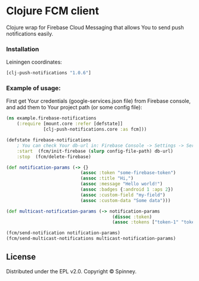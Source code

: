 # Clojure FCM client
Clojure wrap for Firebase Cloud Messaging that allows You to send push notifications easily.

### Installation
Leiningen coordinates:
```clj
[clj-push-notifications "1.0.6"]
```
### Example of usage:
First get Your credentials (google-services.json file) from Firebase console, and add them to Your project path (or some config file):
```clj
(ns example.firebase-notifications
    (:require [mount.core :refer [defstate]]
              [clj-push-notifications.core :as fcm]))

(defstate firebase-notifications
    ; You can check Your db-url in: Firebase Console -> Settings -> Service Accounts.
    :start  (fcm/init-firebase (slurp config-file-path) db-url)
    :stop  (fcm/delete-firebase)

(def notification-params (-> {}
                            (assoc :token "some-firebase-token")
                            (assoc :title "Hi,")
                            (assoc :message "Hello world!")
                            (assoc :badges {:android 1 :aps 2})
                            (assoc :custom-field "my-field")
                            (assoc :custom-data "Some data")))

(def multicast-notification-params (-> notification-params
                                        (dissoc :token)
                                        (assoc :tokens ["token-1" "token-2" ...])))

(fcm/send-notification notification-params)
(fcm/send-multicast-notifications multicast-notification-params)
```


License
----
Distributed under the EPL v2.0.
Copyright &copy; Spinney.
